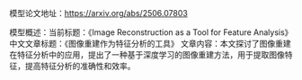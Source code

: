 模型论文地址：https://arxiv.org/abs/2506.07803

模型概述：当前标题：《Image Reconstruction as a Tool for Feature Analysis》
中文文章标题：《图像重建作为特征分析的工具》
文章内容：本文探讨了图像重建在特征分析中的应用，提出了一种基于深度学习的图像重建方法，用于提取图像特征，提高特征分析的准确性和效率。
